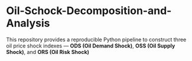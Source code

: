 # Oil-Schock-Decomposition-and-Analysis
This repository provides a reproducible Python pipeline to construct three oil price shock indexes — **ODS (Oil Demand Shock)**, **OSS (Oil Supply Shock)**, and **ORS (Oil Risk Shock)** 
